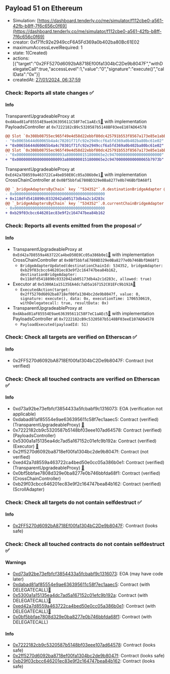 ## Payload 51 on Ethereum

- Simulation: [https://dashboard.tenderly.co/me/simulator/f112cbe0-a561-42fb-b8ff-7f6c656c0f69](https://dashboard.tenderly.co/me/simulator/f112cbe0-a561-42fb-b8ff-7f6c656c0f69)
- creator: 0xf71fc92e2949ccF6A5Fd369a0b402ba80Bc61E02
- maximumAccessLevelRequired: 1
- state: 1(Created)
- actions: [{"target":"0x2FF5270d6092bA8718Ef00fa1304bC2De9b8047F","withDelegateCall":true,"accessLevel":1,"value":"0","signature":"execute()","callData":"0x"}]
- createdAt: [27/01/2024, 06:37:59](https://etherscan.io/tx/0x1bf4ac13e1bce5a422b3f4589c07b0f7b08678394cad08cc99643acf7e5b2b82)

### Check: Reports all state changes :white_check_mark:

#### Info


TransparentUpgradeableProxy at `0xdAbad81aF85554E9ae636395611C58F7eC1aAEc5`[:ghost:](https://github.com/bgd-labs/aave-address-book "GovernanceV3Ethereum.PAYLOADS_CONTROLLER") with implementation PayloadsController at `0x7222182cB9c5320587b5148BF03eeE107AD64578`
```diff
@@ Slot `0x308b08755ec965f49e4d58d22ebbf80dc425791b553f8567a173e85e1abb76c3` @@
- "0x0065b644d60065b4a4c70201f71fc92e2949ccf6a5fd369a0b402ba80bc61e02"
+ "0x0065b644d60065b4a4c70301f71fc92e2949ccf6a5fd369a0b402ba80bc61e02"
@@ Slot `0x308b08755ec965f49e4d58d22ebbf80dc425791b553f8567a173e85e1abb76c4` @@
- "0x000000000000000000093a8000000151800065e2c94700000000000000000000"
+ "0x000000000000000000093a8000000151800065e2c94700000000000065b7973b"
```

TransparentUpgradeableProxy at `0xEd42a7D8559a463722Ca4beD50E0Cc05a386b0e1`[:ghost:](https://github.com/bgd-labs/aave-address-book "GovernanceV3Ethereum.CROSS_CHAIN_CONTROLLER") with implementation CrossChainController at `0x0Bf5bbfaE7808D329e0Ba8277e0b746BbfDA68f1`
```diff
@@ `_bridgeAdaptersByChain` key `"534352"`.0.destinationBridgeAdapter @@
- 0x0000000000000000000000000000000000000000
+ 0x118dfd5418890c0332042ab05173db4a2c1d283c
@@ `_bridgeAdaptersByChain` key `"534352"`.0.currentChainBridgeAdapter @@
- 0x0000000000000000000000000000000000000000
+ 0xb29f03cbcc646201ec83e9f2c164747bea84b162

```


### Check: Reports all events emitted from the proposal :white_check_mark:

#### Info

- TransparentUpgradeableProxy at `0xEd42a7D8559a463722Ca4beD50E0Cc05a386b0e1`[:ghost:](https://github.com/bgd-labs/aave-address-book "GovernanceV3Ethereum.CROSS_CHAIN_CONTROLLER") with implementation CrossChainController at `0x0Bf5bbfaE7808D329e0Ba8277e0b746BbfDA68f1`
  - `BridgeAdapterUpdated(destinationChainId: 534352, bridgeAdapter: 0xb29f03cbcc646201ec83e9f2c164747bea84b162, destinationBridgeAdapter: 0x118dfd5418890c0332042ab05173db4a2c1d283c, allowed: true)`
- Executor at `0x5300A1a15135EA4dc7aD5a167152C01EFc9b192A`[:ghost:](https://github.com/bgd-labs/aave-address-book "AaveV2Ethereum.POOL_ADMIN, AaveV2EthereumAMM.POOL_ADMIN, AaveV3Ethereum.ACL_ADMIN, GovernanceV3Ethereum.EXECUTOR_LVL_1")
  - `ExecutedAction(target: 0x2ff5270d6092ba8718ef00fa1304bc2de9b8047f, value: 0, signature: execute(), data: 0x, executionTime: 1706530619, withDelegatecall: true, resultData: 0x)`
- TransparentUpgradeableProxy at `0xdAbad81aF85554E9ae636395611C58F7eC1aAEc5`[:ghost:](https://github.com/bgd-labs/aave-address-book "GovernanceV3Ethereum.PAYLOADS_CONTROLLER") with implementation PayloadsController at `0x7222182cB9c5320587b5148BF03eeE107AD64578`
  - `PayloadExecuted(payloadId: 51)`

### Check: Check all targets are verified on Etherscan :white_check_mark:

#### Info

- 0x2FF5270d6092bA8718Ef00fa1304bC2De9b8047F: Contract (not verified) 

### Check: Check all touched contracts are verified on Etherscan :white_check_mark:

#### Info

- 0xd73a92be73efbfcf3854433a5fcbabf9c1316073: EOA (verification not applicable)
- 0xdabad81af85554e9ae636395611c58f7ec1aaec5: Contract (verified) (TransparentUpgradeableProxy) [:ghost:](https://github.com/bgd-labs/aave-address-book "GovernanceV3Ethereum.PAYLOADS_CONTROLLER")
- 0x7222182cb9c5320587b5148bf03eee107ad64578: Contract (verified) (PayloadsController) 
- 0x5300a1a15135ea4dc7ad5a167152c01efc9b192a: Contract (verified) (Executor) [:ghost:](https://github.com/bgd-labs/aave-address-book "AaveV2Ethereum.POOL_ADMIN, AaveV2EthereumAMM.POOL_ADMIN, AaveV3Ethereum.ACL_ADMIN, GovernanceV3Ethereum.EXECUTOR_LVL_1")
- 0x2ff5270d6092ba8718ef00fa1304bc2de9b8047f: Contract (not verified) 
- 0xed42a7d8559a463722ca4bed50e0cc05a386b0e1: Contract (verified) (TransparentUpgradeableProxy) [:ghost:](https://github.com/bgd-labs/aave-address-book "GovernanceV3Ethereum.CROSS_CHAIN_CONTROLLER")
- 0x0bf5bbfae7808d329e0ba8277e0b746bbfda68f1: Contract (verified) (CrossChainController) 
- 0xb29f03cbcc646201ec83e9f2c164747bea84b162: Contract (verified) (ScrollAdapter) 

### Check: Check all targets do not contain selfdestruct :white_check_mark:

#### Info

- [0x2FF5270d6092bA8718Ef00fa1304bC2De9b8047F](https://etherscan.io/address/0x2FF5270d6092bA8718Ef00fa1304bC2De9b8047F): Contract (looks safe)

### Check: Check all touched contracts do not contain selfdestruct :white_check_mark:

#### Warnings

- [0xd73a92be73efbfcf3854433a5fcbabf9c1316073](https://etherscan.io/address/0xd73a92be73efbfcf3854433a5fcbabf9c1316073): EOA (may have code later)
- [0xdabad81af85554e9ae636395611c58f7ec1aaec5](https://etherscan.io/address/0xdabad81af85554e9ae636395611c58f7ec1aaec5): Contract (with DELEGATECALL)[:ghost:](https://github.com/bgd-labs/aave-address-book "GovernanceV3Ethereum.PAYLOADS_CONTROLLER")
- [0x5300a1a15135ea4dc7ad5a167152c01efc9b192a](https://etherscan.io/address/0x5300a1a15135ea4dc7ad5a167152c01efc9b192a): Contract (with DELEGATECALL)[:ghost:](https://github.com/bgd-labs/aave-address-book "AaveV2Ethereum.POOL_ADMIN, AaveV2EthereumAMM.POOL_ADMIN, AaveV3Ethereum.ACL_ADMIN, GovernanceV3Ethereum.EXECUTOR_LVL_1")
- [0xed42a7d8559a463722ca4bed50e0cc05a386b0e1](https://etherscan.io/address/0xed42a7d8559a463722ca4bed50e0cc05a386b0e1): Contract (with DELEGATECALL)[:ghost:](https://github.com/bgd-labs/aave-address-book "GovernanceV3Ethereum.CROSS_CHAIN_CONTROLLER")
- [0x0bf5bbfae7808d329e0ba8277e0b746bbfda68f1](https://etherscan.io/address/0x0bf5bbfae7808d329e0ba8277e0b746bbfda68f1): Contract (with DELEGATECALL)

#### Info

- [0x7222182cb9c5320587b5148bf03eee107ad64578](https://etherscan.io/address/0x7222182cb9c5320587b5148bf03eee107ad64578): Contract (looks safe)
- [0x2ff5270d6092ba8718ef00fa1304bc2de9b8047f](https://etherscan.io/address/0x2ff5270d6092ba8718ef00fa1304bc2de9b8047f): Contract (looks safe)
- [0xb29f03cbcc646201ec83e9f2c164747bea84b162](https://etherscan.io/address/0xb29f03cbcc646201ec83e9f2c164747bea84b162): Contract (looks safe)

